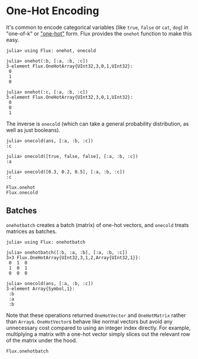# One-Hot Encoding

It's common to encode categorical variables (like `true`, `false` or `cat`, `dog`) in "one-of-k" or ["one-hot"](https://en.wikipedia.org/wiki/One-hot) form. Flux provides the `onehot` function to make this easy.

```jldoctest onehot
julia> using Flux: onehot, onecold

julia> onehot(:b, [:a, :b, :c])
3-element Flux.OneHotArray{UInt32,3,0,1,UInt32}:
 0
 1
 0

julia> onehot(:c, [:a, :b, :c])
3-element Flux.OneHotArray{UInt32,3,0,1,UInt32}:
 0
 0
 1
```

The inverse is `onecold` (which can take a general probability distribution, as well as just booleans).

```jldoctest onehot
julia> onecold(ans, [:a, :b, :c])
:c

julia> onecold([true, false, false], [:a, :b, :c])
:a

julia> onecold([0.3, 0.2, 0.5], [:a, :b, :c])
:c
```

```@docs
Flux.onehot
Flux.onecold
```

## Batches

`onehotbatch` creates a batch (matrix) of one-hot vectors, and `onecold` treats matrices as batches.

```jldoctest onehot
julia> using Flux: onehotbatch

julia> onehotbatch([:b, :a, :b], [:a, :b, :c])
3×3 Flux.OneHotArray{UInt32,3,1,2,Array{UInt32,1}}:
 0  1  0
 1  0  1
 0  0  0

julia> onecold(ans, [:a, :b, :c])	
3-element Array{Symbol,1}:	
 :b	
 :a	
 :b   
```

Note that these operations returned `OneHotVector` and `OneHotMatrix` rather than `Array`s. `OneHotVector`s behave like normal vectors but avoid any unnecessary cost compared to using an integer index directly. For example, multiplying a matrix with a one-hot vector simply slices out the relevant row of the matrix under the hood.

```@docs
Flux.onehotbatch
```
